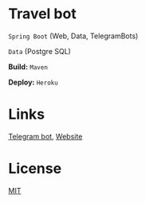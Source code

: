 # Travel bot
`Spring Boot` (Web, Data, TelegramBots)

`Data` (Postgre SQL)

**Build:** `Maven`

**Deploy:** `Heroku`

# Links
[Telegram bot], [Website]

[Telegram bot]:https://t.me/travel_t_bot
[Website]:https://travel-tbot.herokuapp.com/

# License
[MIT](https://github.com/EgorKrivosheev/travel-bot/blob/main/LICENSE)
